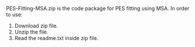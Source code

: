 PES-Fitting-MSA.zip is the code package for PES fitting using MSA. In order to use:

1. Download zip file.
2. Unzip the file.
3. Read the readme.txt inside zip file.

